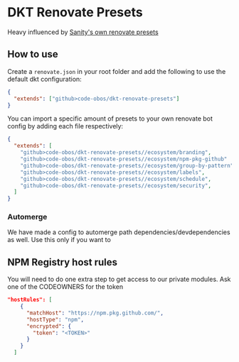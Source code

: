 # DKT Renovate Presets

Heavy influenced by [Sanity's own renovate presets](https://github.com/sanity-io/renovate-presets)

## How to use

Create a `renovate.json` in your root folder and add the following to use the default dkt configuration:

```json
{
  "extends": ["github>code-obos/dkt-renovate-presets"]
}
```

You can import a specific amount of presets to your own renovate bot config by adding each file respectively:

```json
{
  "extends": [
    "github>code-obos/dkt-renovate-presets//ecosystem/branding",
    "github>code-obos/dkt-renovate-presets//ecosystem/npm-pkg-github"
    "github>code-obos/dkt-renovate-presets//ecosystem/group-by-pattern",
    "github>code-obos/dkt-renovate-presets//ecosystem/labels",
    "github>code-obos/dkt-renovate-presets//ecosystem/schedule",
    "github>code-obos/dkt-renovate-presets//ecosystem/security",
  ]
}
```

### Automerge

We have made a config to automerge path dependencies/devdependencies as well. Use this only if you want to

## NPM Registry host rules

You will need to do one extra step to get access to our private modules. Ask one of the CODEOWNERS for the token

```json
"hostRules": [
    {
      "matchHost": "https://npm.pkg.github.com/",
      "hostType": "npm",
      "encrypted": {
        "token": "<TOKEN>"
      }
    }
  ]
```
